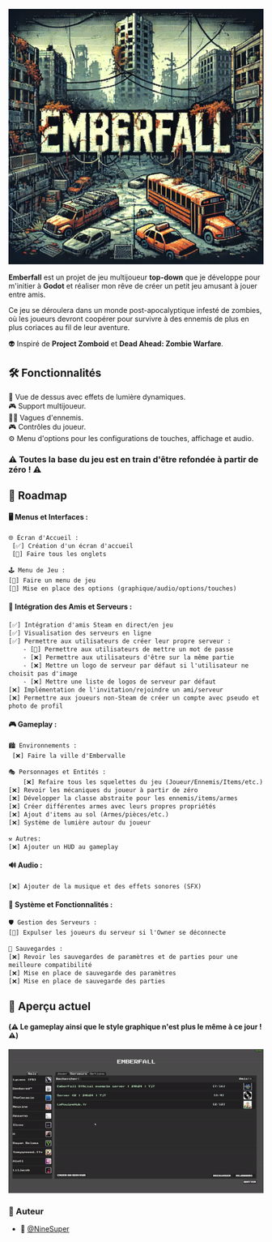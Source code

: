 ![Emberfall](./imgs/Emberfall.png)

**Emberfall** est un projet de jeu multijoueur **top-down** que je développe pour m'initier à **Godot** et réaliser mon rêve de créer un petit jeu amusant à jouer entre amis.

Ce jeu se déroulera dans un monde post-apocalyptique infesté de zombies, où les joueurs devront coopérer pour survivre à des ennemis de plus en plus coriaces au fil de leur aventure.

👽 Inspiré de **Project Zomboid** et **Dead Ahead: Zombie Warfare**.

## 🛠️ Fonctionnalités

🌟 Vue de dessus avec effets de lumière dynamiques. </br>
🎮 Support multijoueur. </br>
🧟‍♂️ Vagues d'ennemis. </br>
🎮 Contrôles du joueur. </br>
⚙️ Menu d'options pour les configurations de touches, affichage et audio. </br>

### ⚠️ Toutes la base du jeu est en train d'être refondée à partir de zéro ! ⚠️

## 📅 Roadmap

#### 🖥️ Menus et Interfaces :
	🌐 Écran d'Accueil :
	 [✅] Création d'un écran d'accueil
	 [🚧] Faire tous les onglets
  
	🕹️ Menu de Jeu :
	[🚧] Faire un menu de jeu
	[🚧] Mise en place des options (graphique/audio/options/touches)
 
#### 👥 Intégration des Amis et Serveurs :
    [✅] Intégration d'amis Steam en direct/en jeu
    [✅] Visualisation des serveurs en ligne
    [✅] Permettre aux utilisateurs de créer leur propre serveur :
	    - [🚧] Permettre aux utilisateurs de mettre un mot de passe
 	    - [❌] Permettre aux utilisateurs d'être sur la même partie
	    - [❌] Mettre un logo de serveur par défaut si l'utilisateur ne choisit pas d'image
	    - [❌] Mettre une liste de logos de serveur par défaut
    [❌] Implémentation de l'invitation/rejoindre un ami/serveur
    [❌] Permettre aux joueurs non-Steam de créer un compte avec pseudo et photo de profil
#### 🎮 Gameplay :
	🏙️ Environnements :
 	 [❌] Faire la ville d'Embervalle
   
	🎭 Personnages et Entités :
        [❌] Refaire tous les squelettes du jeu (Joueur/Ennemis/Items/etc.)
	[❌] Revoir les mécaniques du joueur à partir de zéro
	[❌] Développer la classe abstraite pour les ennemis/items/armes
	[❌] Créer différentes armes avec leurs propres propriétés
	[❌] Ajout d'items au sol (Armes/pièces/etc.)
	[❌] Système de lumière autour du joueur
 	
	⚒️ Autres:
	[❌] Ajouter un HUD au gameplay
#### 🔊 Audio :
	[❌] Ajouter de la musique et des effets sonores (SFX)
#### 🔨 Système et Fonctionnalités :
	🛡️ Gestion des Serveurs :
	[🚧] Expulser les joueurs du serveur si l'Owner se déconnecte
 
	💾 Sauvegardes :
	[❌] Revoir les sauvegardes de paramètres et de parties pour une meilleure compatibilité
	[❌] Mise en place de sauvegarde des paramètres
	[❌] Mise en place de sauvegarde des parties

## 👀 Aperçu actuel 
#### (⚠️ Le gameplay ainsi que le style graphique n'est plus le même à ce jour ! ⚠️)


![exemple](./gif/Exemple.gif)

### 📝 Auteur
- 🎫 [@NineSuper](https://www.github.com/NineSuper)
